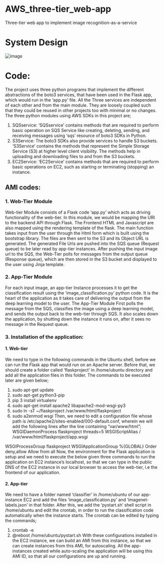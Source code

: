 # AWS_three-tier_web-app
Three-tier web app to implement image recognition-as-a-service

# System Design

![image](https://user-images.githubusercontent.com/64389100/138032527-14c206e8-8b2c-43a8-86d2-85d7b009f181.png)


# Code:

The project uses three python programs that implement the different abstractions of the boto3 services, that have been used in the Flask app, which would run in the ‘app.py’ file. All the Three services are independent of each other and from the main module. They are loosely coupled such that they could be reused in other projects too with minimal or no changes. The three python modules using AWS SDKs in this project are;
1. SQSservice: ‘SQSservice’ contains methods that are required to perform basic operation on SQS Service like creating, deleting, sending, and receiving messages using ‘sqs’ resource of boto3 SDKs in Python.
2. S3Service: The boto3 SDKs also provide services to handle S3 buckets. ‘S3Service’ contains the methods that represent the Simple Storage Service (S3) at higher level client visibility. The methods help in uploading and downloading files to and from the S3 buckets.
3. EC2Service: ‘EC2Service’ contains methods that are required to perform basic operations on EC2, such as starting or terminating (stopping) an instance.

## AMI codes:

### 1. Web-Tier Module
Web-tier Module consists of a Flask code ‘app.py’ which acts as driving functionality of the web-tier. In this module, we would be mapping the URI to the backend API through Flask. The Frontend HTML and Javascript are also mapped using the rendering template of the flask. The main function takes input from the user through the Html form which is built using the bootstrap library. The files are then sent to the S3 and its Object URL is generated. The generated File Urls are pushed into the SQS queue (Request queue) to be later read by app-tier instances. After pushing the input image url to the SQS, the Web-Tier polls for messages from the output queue (Response queue), which are then stored in the S3 bucket and displayed to the user using Jinja template.

### 2. App-Tier Module
For each input image, an app-tier Instance processes it to get the classification result using the ‘image_classification.py’ python code. It is the heart of the application as it takes care of delivering the output from the deep learning model to the user. The App-Tier Module First polls the message from the SQS, classifies the image using a deep learning model, and sends the output back to the web-tier through SQS. It also scales down the application, by shutting down the instance it runs on, after it sees no message in the Request queue.


### 3. Installation of the application:

#### 1. Web-tier
We need to type in the following commands in the Ubuntu shell, before we can run the Flask app that would run on an Apache server. Before that, we should create a folder called ‘flaskproject’ in /home/ubuntu directory and add all the application files in this folder. The commands to be executed later are given below;
1. sudo apt-get update
2. sudo apt-get python3-pip
3. pip 3 install virtualenv
4. sudo apt-get install apache2 libapache2-mod-wsgi-py3
5. sudo ln -sT ~/flaskproject /var/www/html/flaskproject
6. sudo a2enmod wsgi
Then, we need to edit a configuration file whose path is /etc/apache2/sites-enabled/000-default.conf, wherein we will add the following lines after the line containing “var/www/html”;
WSGIDaemonProcess flaskproject threads=5
WSGIScriptAlias / /var/www/html/flaskproject/app.wsgi
<Directory flaskproject>
WSGIProcessGroup flaskproject
WSGIApplicationGroup %{GLOBAL}
Order deny,allow
Allow from all
</Directory>
Now, the environment for the Flask application is setup and we need to execute the below given three commands to run the application on EC2 instance’s localhost, so that we can type in the public DNS of the EC2 instance in our local browser to access the web-tier, i.e the frontend of our application.

#### 2. App-tier

We need to have a folder named ‘classifier’ in /home/ubuntu of our app-instance EC2 and add the files ‘image_classification.py’ and ‘imagenet-labels.json’ in that folder. After this, we add the ‘pystart.sh’ shell script in /home/ubuntu and edit the crontab, in order to run the classification code automatically when the instance starts. The crontab can be edited by typing the commands;
1. crontab -e
2. @reboot /home/ubuntu/pystart.sh
With these configurations installed in the EC2 instance, we can build an AMI from this instance, so that we can create instances from this AMI, for autoscaling. All the app-instances created while auto-scaling the application will be using this AMI ID, so that all our configurations are up and running.

